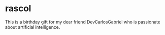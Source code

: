 # rascol
This is a birthday gift for my dear friend DevCarlosGabriel who is passionate about artificial intelligence.
